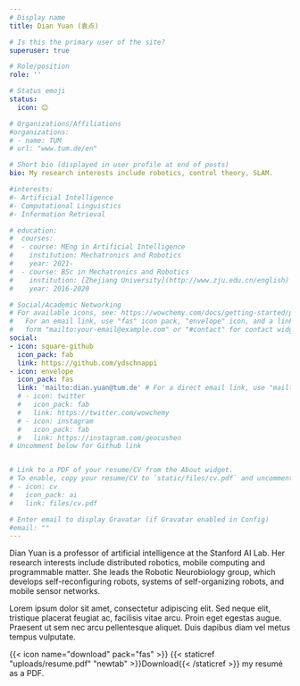 ```yaml
---
# Display name
title: Dian Yuan (袁点)

# Is this the primary user of the site?
superuser: true

# Role/position
role: ''

# Status emoji
status:
  icon: 😊

# Organizations/Affiliations
#organizations:
# - name: TUM
# url: "www.tum.de/en"

# Short bio (displayed in user profile at end of posts)
bio: My research interests include robotics, control theory, SLAM.

#interests:
#- Artificial Intelligence
#- Computational Linguistics
#- Information Retrieval

# education:
#  courses:
#  - course: MEng in Artificial Intelligence
#    institution: Mechatronics and Robotics
#    year: 2021-
#  - course: BSc in Mechatronics and Robotics 
#    institution: [Zhejiang University](http://www.zju.edu.cn/english)
#    year: 2016-2020

# Social/Academic Networking
# For available icons, see: https://wowchemy.com/docs/getting-started/page-builder/#icons
#   For an email link, use "fas" icon pack, "envelope" icon, and a link in the
#   form "mailto:your-email@example.com" or "#contact" for contact widget.
social:
- icon: square-github
  icon_pack: fab
  link: https://github.com/ydschnappi
- icon: envelope
  icon_pack: fas
  link: 'mailto:dian.yuan@tum.de' # For a direct email link, use "mailto:test@example.org".
  # - icon: twitter
  #   icon_pack: fab
  #   link: https://twitter.com/wowchemy
  # - icon: instagram
  #   icon_pack: fab
  #   link: https://instagram.com/geocushen
# Uncomment below for Github link


# Link to a PDF of your resume/CV from the About widget.
# To enable, copy your resume/CV to `static/files/cv.pdf` and uncomment the lines below.
# - icon: cv
#   icon_pack: ai
#   link: files/cv.pdf

# Enter email to display Gravatar (if Gravatar enabled in Config)
#email: ""
---
```


Dian Yuan is a professor of artificial intelligence at the Stanford AI Lab. Her research interests include distributed robotics, mobile computing and programmable matter. She leads the Robotic Neurobiology group, which develops self-reconfiguring robots, systems of self-organizing robots, and mobile sensor networks.

Lorem ipsum dolor sit amet, consectetur adipiscing elit. Sed neque elit, tristique placerat feugiat ac, facilisis vitae arcu. Proin eget egestas augue. Praesent ut sem nec arcu pellentesque aliquet. Duis dapibus diam vel metus tempus vulputate.

{{< icon name="download" pack="fas" >}} {{< staticref "uploads/resume.pdf" "newtab" >}}Download{{< /staticref >}} my resumé as a PDF.
